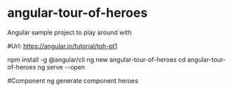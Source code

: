# angular-tour-of-heroes
Angular sample project to play around with

#Url: https://angular.io/tutorial/toh-pt1

npm install -g @angular/cli
ng new angular-tour-of-heroes
cd angular-tour-of-heroes
ng serve --open

#Component
ng generate component heroes